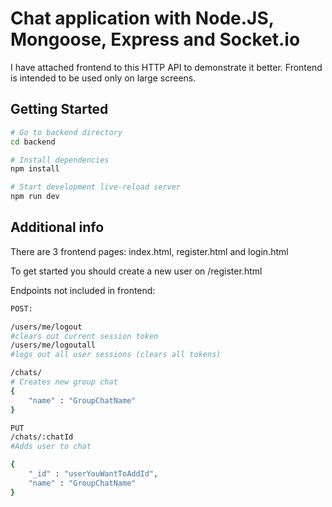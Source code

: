 Chat application with Node.JS, Mongoose, Express and Socket.io
==================================

I have attached frontend to this HTTP API to demonstrate it better.
Frontend is intended to be used only on large screens.


Getting Started
---------------

```sh
# Go to backend directory
cd backend

# Install dependencies
npm install

# Start development live-reload server
npm run dev
```

Additional info
----------------
There are 3 frontend pages: index.html, register.html and login.html

To get started you should create a new user on /register.html

Endpoints not included in frontend:
```sh
POST:

/users/me/logout  
#clears out current session token
/users/me/logoutall
#logs out all user sessions (clears all tokens)

/chats/
# Creates new group chat
{
	"name" : "GroupChatName"
}

PUT 
/chats/:chatId 
#Adds user to chat

{
	"_id" : "userYouWantToAddId",
	"name" : "GroupChatName"
}
```




